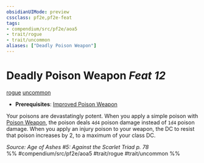 ```yaml
---
obsidianUIMode: preview
cssclass: pf2e,pf2e-feat
tags:
- compendium/src/pf2e/aoa5
- trait/rogue
- trait/uncommon
aliases: ["Deadly Poison Weapon"]
---
```

# Deadly Poison Weapon  *Feat 12*  
[rogue](../../rules/traits/rogue.md)  [uncommon](../../rules/traits/uncommon.md)  

- **Prerequisites**: [Improved Poison Weapon](improved-poison-weapon.md)

Your poisons are devastatingly potent. When you apply a simple poison with [Poison Weapon](poison-weapon.md), the poison deals `4d4` poison damage instead of `1d4` poison damage. When you apply an injury poison to your weapon, the DC to resist that poison increases by 2, to a maximum of your class DC.

*Source: Age of Ashes #5: Against the Scarlet Triad p. 78*  
%% #compendium/src/pf2e/aoa5 #trait/rogue #trait/uncommon %%